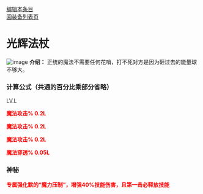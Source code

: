 [编辑本条目](https://github.com/GuguTown/Wiki/edit/main/equip/光辉法杖.md)    
[回装备列表页](index.html)    
# 光辉法杖
![image](https://user-images.githubusercontent.com/35645329/193898383-bf791854-fb86-4ba5-8e73-8768bebee475.png) **介绍：** 正统的魔法不需要任何花哨，打不死对方是因为砸过去的能量球不够大。  
### 计算公式（共通的百分比乘部分省略）
LV.L   

<p><font color="#FF0000"><b>魔法攻击% 0.2L</b></font></p>

<p><font color="#FF0000"><b>魔法攻击% 0.2L</b></font></p>

<p><font color="#FF0000"><b>魔法攻击% 0.2L</b></font></p>

<p><font color="#FF0000"><b>魔法穿透% 0.05L</b></font></p>

### 神秘
<p><font color="#FF0000"><b>专属强化默的“魔力压制”，增强40%技能伤害，且第一击必释放技能</b></font></p>
